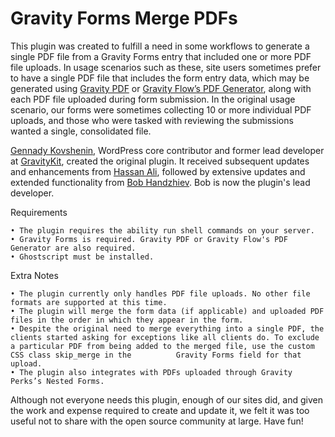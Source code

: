 # Gravity Forms Merge PDFs

This plugin was created to fulfill a need in some workflows to generate a single PDF file from a Gravity Forms entry that included one or more PDF file uploads. In usage scenarios such as these, site users sometimes prefer to have a single PDF file that includes the form entry data, which may be generated using [Gravity PDF](https://gravitypdf.com/) or [Gravity Flow’s PDF Generator](https://gravityflow.io/downloads/pdf-generator/), along with each PDF file uploaded during form submission. In the original usage scenario, our forms were sometimes collecting 10 or more individual PDF uploads, and those who were tasked with reviewing the submissions wanted a single, consolidated file.

[Gennady Kovshenin](https://www.codeable.io/developers/gennady-kovshenin/), WordPress core contributor and former lead developer at [GravityKit](https://www.gravitykit.com/), created the original plugin. It received subsequent updates and enhancements from [Hassan Ali](https://hassan-ali.com/), followed by extensive updates and extended functionality from [Bob Handzhiev](https://kibokolabs.com/). Bob is now the plugin's lead developer.

Requirements

    • The plugin requires the ability run shell commands on your server.
    • Gravity Forms is required. Gravity PDF or Gravity Flow's PDF Generator are also required.
    • Ghostscript must be installed.

Extra Notes

    • The plugin currently only handles PDF file uploads. No other file formats are supported at this time.
    • The plugin will merge the form data (if applicable) and uploaded PDF files in the order in which they appear in the form. 
    • Despite the original need to merge everything into a single PDF, the clients started asking for exceptions like all clients do. To exclude a particular PDF from being added to the merged file, use the custom CSS class skip_merge in the          Gravity Forms field for that upload.
    • The plugin also integrates with PDFs uploaded through Gravity Perks’s Nested Forms.

Although not everyone needs this plugin, enough of our sites did, and given the work and expense required to create and update it, we felt it was too useful not to share with the open source community at large. Have fun!
